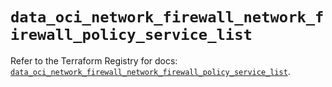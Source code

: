 # `data_oci_network_firewall_network_firewall_policy_service_list`

Refer to the Terraform Registry for docs: [`data_oci_network_firewall_network_firewall_policy_service_list`](https://registry.terraform.io/providers/hashicorp/oci/7.19.0/docs/data-sources/network_firewall_network_firewall_policy_service_list).
